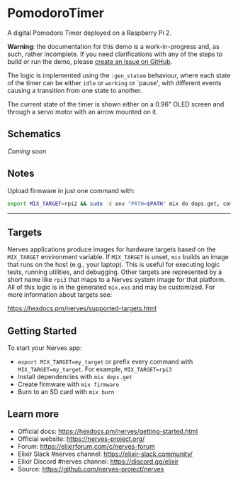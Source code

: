 # PomodoroTimer

A digital Pomodoro Timer deployed on a Raspberry Pi 2.

**Warning**: the documentation for this demo is a work-in-progress and, as such, rather incomplete.
If you need clarifications with any of the steps to build or run the demo, please [create an issue on GitHub](https://github.com/csarnataro/nerves_talk/issues).


The logic is implemented using the `:gen_statem` behaviour, where each state of the timer
can be either `idle` or `working` or `pause', with different events causing a transition
from one state to another.

The current state of the timer is shown either on a 0.96" OLED screen and through a servo 
motor with an arrow mounted on it.

## Schematics
_Coming soon_






## Notes

Upload firmware in just one command with:

```sh
export MIX_TARGET=rpi2 && sudo -E env "PATH=$PATH" mix do deps.get, compile, firmware && ./upload.sh nerves.local
```

*** 

## Targets

Nerves applications produce images for hardware targets based on the
`MIX_TARGET` environment variable. If `MIX_TARGET` is unset, `mix` builds an
image that runs on the host (e.g., your laptop). This is useful for executing
logic tests, running utilities, and debugging. Other targets are represented by
a short name like `rpi3` that maps to a Nerves system image for that platform.
All of this logic is in the generated `mix.exs` and may be customized. For more
information about targets see:

https://hexdocs.pm/nerves/supported-targets.html

## Getting Started

To start your Nerves app:
  * `export MIX_TARGET=my_target` or prefix every command with
    `MIX_TARGET=my_target`. For example, `MIX_TARGET=rpi3`
  * Install dependencies with `mix deps.get`
  * Create firmware with `mix firmware`
  * Burn to an SD card with `mix burn`

## Learn more

  * Official docs: https://hexdocs.pm/nerves/getting-started.html
  * Official website: https://nerves-project.org/
  * Forum: https://elixirforum.com/c/nerves-forum
  * Elixir Slack #nerves channel: https://elixir-slack.community/
  * Elixir Discord #nerves channel: https://discord.gg/elixir
  * Source: https://github.com/nerves-project/nerves

